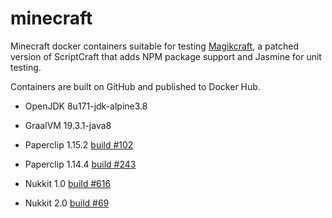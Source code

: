 # minecraft

Minecraft docker containers suitable for testing [Magikcraft](https://github.com/Magikcraft/MagikCraft), a patched version of ScriptCraft that adds NPM package support and Jasmine for unit testing.

Containers are built on GitHub and published to Docker Hub.

* OpenJDK 8u171-jdk-alpine3.8
* GraalVM 19.3.1-java8

* Paperclip 1.15.2 [build #102](https://papermc.io/downloads)
* Paperclip 1.14.4 [build #243](https://papermc.io/legacy)
* Nukkit 1.0 [build #616](https://ci.nukkitx.com/job/NukkitX/job/Nukkit/job/master/)
* Nukkit 2.0 [build #69](https://ci.nukkitx.com/job/NukkitX/job/Nukkit/job/2.0/)


